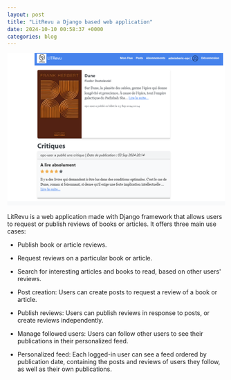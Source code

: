 ```yaml
---
layout: post
title: "LitRevu a Django based web application"
date: 2024-10-10 00:58:37 +0000
categories: blog
---
```


![litrevu picture](/media/litRevu_2.png)

LitRevu is a web application made with Django framework that allows users to request or publish reviews of books or articles. It offers three main use cases: 
- Publish book or article reviews. 
- Request reviews on a particular book or article. 
- Search for interesting articles and books to read, based on other users' reviews.

- Post creation: Users can create posts to request a review of a book or article. 
- Publish reviews: Users can publish reviews in response to posts, or create reviews independently. 
- Manage followed users: Users can follow other users to see their publications in their personalized feed. 
- Personalized feed: Each logged-in user can see a feed ordered by publication date, containing the posts and reviews of users they follow, as well as their own publications.





